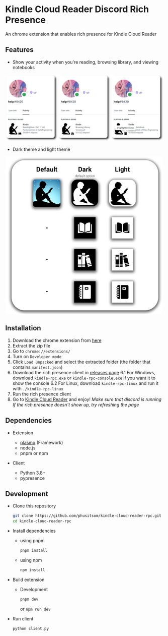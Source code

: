 # Kindle Cloud Reader Discord Rich Presence

An chrome extension that enables rich presence for Kindle Cloud Reader

## Features

- Show your activity when you're reading, browsing library, and viewing notebooks

![RPC Demo](./assets/demo-full.png)

- Dark theme and light theme

![Icon Demo](./assets/demo-icons.png)

## Installation

1. Download the chrome extension from [here](https://github.com/phusitsom/kindle-cloud-reader-rpc/releases/latest/download/kindle-rpc-extension.zip)
2. Extract the zip file
3. Go to `chrome://extensions/`
4. Turn on `Developer mode`
5. Click `Load unpacked` and select the extracted folder (the folder that contains `manifest.json`)
6. Download the rich presence client in [releases page](https://github.com/phusitsom/kindle-cloud-reader-rpc/releases/)
  6.1 For Windows, download `kindle-rpc.exe` or `kindle-rpc-console.exe` if you want it to show the console
  6.2 For Linux, download `kindle-rpc-linux` and run it with `./kindle-rpc-linux`
7. Run the rich presence client
8. Go to [Kindle Cloud Reader](https://read.amazon.com/) and enjoy!
  *Make sure that discord is running*
  *If the rich presence doesn't show up, try refreshing the page*

## Dependencies

- Extension
  - [plasmo](https://docs.plasmo.com/) (Framework)
  - node.js
  - pnpm or npm

- Client
  - Python 3.8+
  - pypresence


## Development

- Clone this repository

  ```bash
  git clone https://github.com/phusitsom/kindle-cloud-reader-rpc.git
  cd kindle-cloud-reader-rpc
  ```

- Install dependencies

  - using pnpm

    ```bash
    pnpm install
    ```

  - using npm

    ```bash
    npm install
    ```

- Build extension

  - Development

    ```bash
    pnpm dev
    ```

    or `npm run dev`

- Run client

  ```bash
  python client.py
  ```
